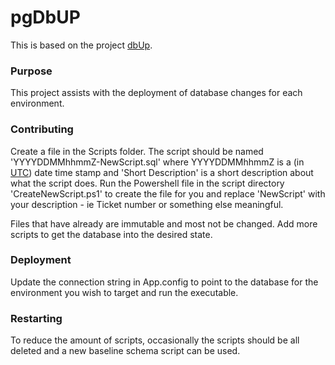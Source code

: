﻿# pgDbUP
This is based on the project [dbUp](https://dbup.readthedocs.io).

### Purpose
This project assists with the deployment of database changes for each environment.

### Contributing
Create a file in the Scripts folder. The script should be named 'YYYYDDMMhhmmZ-NewScript.sql' where YYYYDDMMhhmmZ is a (in [UTC](https://time.is/Z)) date time stamp and 'Short Description' is a short description about what the script does.
Run the Powershell file in the script directory 'CreateNewScript.ps1' to create the file for you and replace 'NewScript' with your description - ie Ticket number or something else meaningful.

Files that have already are immutable and most not be changed. Add more scripts to get the database into the desired state.

### Deployment
Update the connection string in App.config to point to the database for the environment you wish to target and run the executable.

### Restarting
To reduce the amount of scripts, occasionally the scripts should be all deleted and a new baseline schema script can be used.
